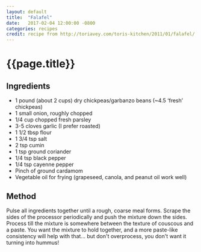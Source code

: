 ```yaml
---
layout: default
title:  "Falafel"
date:   2017-02-04 12:00:00 -0800
categories: recipes
credit: recipe from http://toriavey.com/toris-kitchen/2011/01/falafel/
---
```


# {{page.title}}


## Ingredients

- 1 pound (about 2 cups) dry chickpeas/garbanzo beans (~4.5 ‘fresh’ chickpeas)
- 1 small onion, roughly chopped
- 1/4 cup chopped fresh parsley
- 3-5 cloves garlic (I prefer roasted)
- 1 1/2 tbsp flour
- 1 3/4 tsp salt
- 2 tsp cumin
- 1 tsp ground coriander
- 1/4 tsp black pepper
- 1/4 tsp cayenne pepper
- Pinch of ground cardamom
- Vegetable oil for frying (grapeseed, canola, and peanut oil work well)


## Method

Pulse all ingredients together until a rough, coarse meal forms. Scrape the sides of the processor periodically and push the mixture down the sides. Process till the mixture is somewhere between the texture of couscous and a paste. You want the mixture to hold together, and a more paste-like consistency will help with that... but don't overprocess, you don't want it turning into hummus!